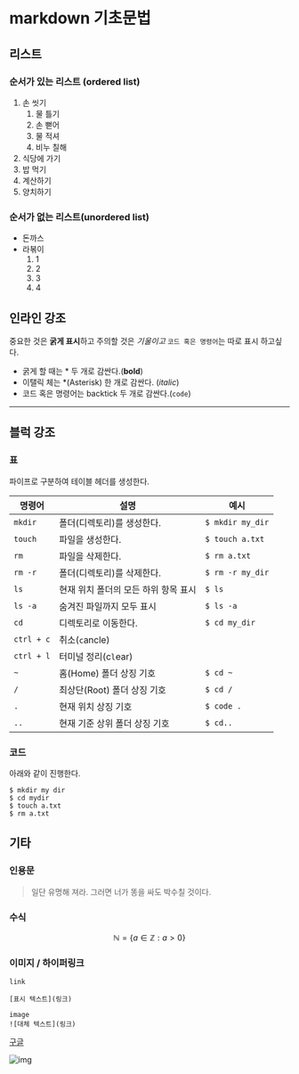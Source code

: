 # markdown 기초문법

## 리스트

### 순서가 있는 리스트 (ordered list)
1. 손 씻기
   1. 물 틀기
   2. 손 뻗어
   3. 물 적셔
   4. 비누 칠해
2. 식당에 가기
3. 밥 먹기
4. 계산하기
5. 양치하기

### 순서가 없는 리스트(unordered list)
- 돈까스   
- 라볶이
    1. 1
    2. 2
    3. 3
    4. 4


## 인라인 강조
중요한 것은 **굵게 표시**하고 주의할 것은 *기울이고* `코드 혹은 명령어`는 따로 표시 하고싶다.

- 굵게 할 때는 * 두 개로 감싼다.(**bold**)
- 이탤릭 체는 *(Asterisk) 한 개로 감싼다. (*italic*)
- 코드 혹은 명령어는 backtick 두 개로 감싼다.(`code`)

---

## 블럭 강조

### 표
파이프로 구분하여 테이블 헤더를 생성한다.

|명령어|설명|예시|
|-|-|-|
|`mkdir`|폴더(디렉토리)를 생성한다.|`$ mkdir my_dir`|
|`touch`|파일을 생성한다.|`$ touch a.txt`| 
|`rm`|파일을 삭제한다.|`$ rm a.txt`|
|`rm -r`|폴더(디렉토리)를 삭제한다.|`$ rm -r my_dir`|
|`ls`|현재 위치 폴더의 모든 하위 항목 표시|`$ ls`|
|`ls -a`|숨겨진 파일까지 모두 표시|`$ ls -a`|
|`cd`|디렉토리로 이동한다.|`$ cd my_dir`|
|`ctrl + c`|취소(`c`ancle)|
|`ctrl + l`|터미널 정리(c`l`ear)
|`~`|홈(Home) 폴더 상징 기호|`$ cd ~`|
|`/`|최상단(Root) 폴더 상징 기호|`$ cd /`|
|`.`|현재 위치 상징 기호|`$ code .`|
|`..`|현재 기준 상위 폴더 상징 기호|`$ cd..`

### 코드
아래와 같이 진행한다.
```
$ mkdir my dir
$ cd mydir
$ touch a.txt
$ rm a.txt
```
## 기타

### 인용문

> 일단 유명해 져라. 그러면 너가 똥을 싸도 박수칠 것이다.



### 수식

$$
\mathbb{N} = \{ a \in \mathbb{Z} : a > 0 \}
$$


### 이미지 / 하이퍼링크
```
link

[표시 텍스트](링크)

image
![대체 텍스트](링크)

```

[구글](https://google.com)

![img](https://search.pstatic.net/sunny/?src=https%3A%2F%2Fwww.coinreaders.com%2Fdata%2Fcoinreaders_com%2Fmainimages%2F202108%2F133255_202104152404708.jpg%3Fti%3D1670501833&type=fff264_180)